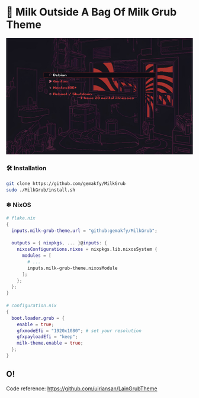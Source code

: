 # 🥛 Milk Outside A Bag Of Milk Grub Theme

![peepee poopoo](screenshot.png)

### 🛠️ Installation

```bash
git clone https://github.com/gemakfy/MilkGrub
sudo ./MilkGrub/install.sh
```

### ❄ NixOS
```nix
# flake.nix
{
  inputs.milk-grub-theme.url = "github:gemakfy/MilkGrub";

  outputs = { nixpkgs, ... }@inputs: {
    nixosConfigurations.nixos = nixpkgs.lib.nixosSystem {
      modules = [
        # ...
        inputs.milk-grub-theme.nixosModule
      ];
    };
  };
}

# configuration.nix
{
  boot.loader.grub = {
    enable = true;
    gfxmodeEfi = "1920x1080"; # set your resolution
    gfxpayloadEfi = "keep";
    milk-theme.enable = true;
  };
}
```

## O!
Code reference: https://github.com/uiriansan/LainGrubTheme
